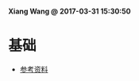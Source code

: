 #### Xiang Wang @ 2017-03-31 15:30:50

# 基础
* [参考资料](https://developer.mozilla.org/zh-CN/docs/Web/HTML/Element/table)
